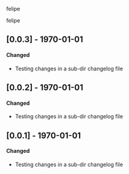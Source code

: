 felipe

felipe

## [0.0.3] - 1970-01-01
#### Changed
- Testing changes in a sub-dir changelog file

## [0.0.2] - 1970-01-01
#### Changed
- Testing changes in a sub-dir changelog file


## [0.0.1] - 1970-01-01
#### Changed
- Testing changes in a sub-dir changelog file

